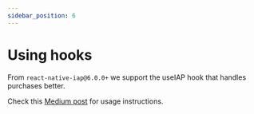 ```yaml
---
sidebar_position: 6
---
```


# Using hooks

From `react-native-iap@6.0.0+` we support the useIAP hook that handles purchases better. 

Check this [Medium post](https://medium.com/dooboolab/announcing-react-native-iap-hooks-96c7ffd3f19a) for usage instructions.